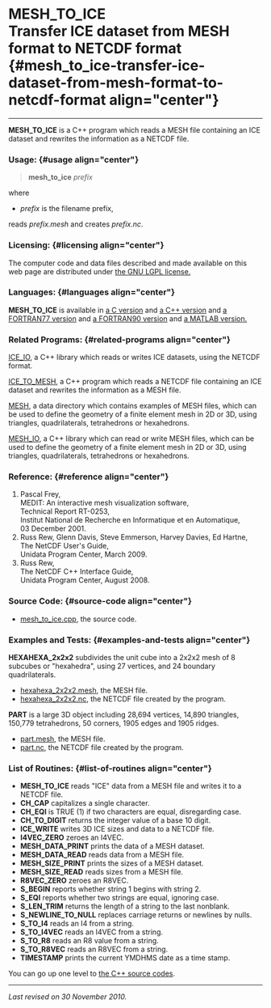 MESH\_TO\_ICE\
Transfer ICE dataset from MESH format to NETCDF format {#mesh_to_ice-transfer-ice-dataset-from-mesh-format-to-netcdf-format align="center"}
======================================================

------------------------------------------------------------------------

**MESH\_TO\_ICE** is a C++ program which reads a MESH file containing an
ICE dataset and rewrites the information as a NETCDF file.

### Usage: {#usage align="center"}

> **mesh\_to\_ice** *prefix*

where

-   *prefix* is the filename prefix,

reads *prefix.mesh* and creates *prefix.nc*.

### Licensing: {#licensing align="center"}

The computer code and data files described and made available on this
web page are distributed under [the GNU LGPL
license.](../../txt/gnu_lgpl.txt)

### Languages: {#languages align="center"}

**MESH\_TO\_ICE** is available in [a C
version](../../c_src/mesh_to_ice/mesh_to_ice.html) and [a C++
version](../../cpp_src/mesh_to_ice/mesh_to_ice.html) and [a FORTRAN77
version](../../f77_src/mesh_to_ice/mesh_to_ice.html) and [a FORTRAN90
version](../../f_src/mesh_to_ice/mesh_to_ice.html) and [a MATLAB
version.](../../m_src/mesh_to_ice/mesh_to_ice.html)

### Related Programs: {#related-programs align="center"}

[ICE\_IO](../../cpp_src/ice_io/ice_io.html), a C++ library which reads
or writes ICE datasets, using the NETCDF format.

[ICE\_TO\_MESH](../../cpp_src/ice_to_mesh/ice_to_mesh.html), a C++
program which reads a NETCDF file containing an ICE dataset and rewrites
the information as a MESH file.

[MESH](../../data/mesh/mesh.html), a data directory which contains
examples of MESH files, which can be used to define the geometry of a
finite element mesh in 2D or 3D, using triangles, quadrilaterals,
tetrahedrons or hexahedrons.

[MESH\_IO](../../cpp_src/mesh_io/mesh_io.html), a C++ library which can
read or write MESH files, which can be used to define the geometry of a
finite element mesh in 2D or 3D, using triangles, quadrilaterals,
tetrahedrons or hexahedrons.

### Reference: {#reference align="center"}

1.  Pascal Frey,\
    MEDIT: An interactive mesh visualization software,\
    Technical Report RT-0253,\
    Institut National de Recherche en Informatique et en Automatique,\
    03 December 2001.
2.  Russ Rew, Glenn Davis, Steve Emmerson, Harvey Davies, Ed Hartne,\
    The NetCDF User's Guide,\
    Unidata Program Center, March 2009.
3.  Russ Rew,\
    The NetCDF C++ Interface Guide,\
    Unidata Program Center, August 2008.

### Source Code: {#source-code align="center"}

-   [mesh\_to\_ice.cpp](mesh_to_ice.cpp), the source code.

### Examples and Tests: {#examples-and-tests align="center"}

**HEXAHEXA\_2x2x2** subdivides the unit cube into a 2x2x2 mesh of 8
subcubes or "hexahedra", using 27 vertices, and 24 boundary
quadrilaterals.

-   [hexahexa\_2x2x2.mesh](hexahexa_2x2x2.mesh), the MESH file.
-   [hexahexa\_2x2x2.nc](hexahexa_2x2x2.nc), the NETCDF file created by
    the program.

**PART** is a large 3D object including 28,694 vertices, 14,890
triangles, 150,779 tetrahedrons, 50 corners, 1905 edges and 1905 ridges.

-   [part.mesh](part.mesh), the MESH file.
-   [part.nc](part.nc), the NETCDF file created by the program.

### List of Routines: {#list-of-routines align="center"}

-   **MESH\_TO\_ICE** reads "ICE" data from a MESH file and writes it to
    a NETCDF file.
-   **CH\_CAP** capitalizes a single character.
-   **CH\_EQI** is TRUE (1) if two characters are equal, disregarding
    case.
-   **CH\_TO\_DIGIT** returns the integer value of a base 10 digit.
-   **ICE\_WRITE** writes 3D ICE sizes and data to a NETCDF file.
-   **I4VEC\_ZERO** zeroes an I4VEC.
-   **MESH\_DATA\_PRINT** prints the data of a MESH dataset.
-   **MESH\_DATA\_READ** reads data from a MESH file.
-   **MESH\_SIZE\_PRINT** prints the sizes of a MESH dataset.
-   **MESH\_SIZE\_READ** reads sizes from a MESH file.
-   **R8VEC\_ZERO** zeroes an R8VEC.
-   **S\_BEGIN** reports whether string 1 begins with string 2.
-   **S\_EQI** reports whether two strings are equal, ignoring case.
-   **S\_LEN\_TRIM** returns the length of a string to the last
    nonblank.
-   **S\_NEWLINE\_TO\_NULL** replaces carriage returns or newlines by
    nulls.
-   **S\_TO\_I4** reads an I4 from a string.
-   **S\_TO\_I4VEC** reads an I4VEC from a string.
-   **S\_TO\_R8** reads an R8 value from a string.
-   **S\_TO\_R8VEC** reads an R8VEC from a string.
-   **TIMESTAMP** prints the current YMDHMS date as a time stamp.

You can go up one level to [the C++ source codes](../cpp_src.html).

------------------------------------------------------------------------

*Last revised on 30 November 2010.*
